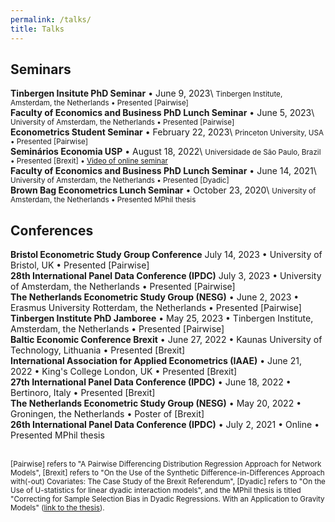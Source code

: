 ```yaml
---
permalink: /talks/
title: Talks
---
```


## Seminars

**Tinbergen Insitute PhD Seminar** &bull; June 9, 2023\ <small>Tinbergen Institute, Amsterdam, the Netherlands &bull; Presented [Pairwise]</small>\
**Faculty of Economics and Business PhD Lunch Seminar** &bull; June 5, 2023\ <small>University of Amsterdam, the Netherlands &bull; Presented [Pairwise]</small>\
**Econometrics Student Seminar** &bull; February 22, 2023\ <small>Princeton University, USA &bull; Presented [Pairwise]</small>\
**Seminários Economia USP** &bull; August 18, 2022\ <small>Universidade de São Paulo, Brazil &bull; Presented [Brexit] &bull; [Video of online seminar](https://www.youtube.com/watch?v=ukQQ7CLO6bI)</small>\
**Faculty of Economics and Business PhD Lunch Seminar** &bull; June 14, 2021\ <small>University of Amsterdam, the Netherlands &bull; Presented [Dyadic]</small>\
**Brown Bag Econometrics Lunch Seminar** &bull; October 23, 2020\ <small>University of Amsterdam, the Netherlands &bull; Presented MPhil thesis</small>

## Conferences

**Bristol Econometric Study Group Conference** July 14, 2023 &bull; University of Bristol, UK &bull; Presented [Pairwise]\
**28th International Panel Data Conference (IPDC)** July 3, 2023 &bull; University of Amsterdam, the Netherlands &bull; Presented [Pairwise]\
**The Netherlands Econometric Study Group (NESG)** &bull; June 2, 2023 &bull; Erasmus University Rotterdam, the Netherlands &bull; Presented [Pairwise]\
**Tinbergen Institute PhD Jamboree** &bull; May 25, 2023 &bull; Tinbergen Institute, Amsterdam, the Netherlands &bull; Presented [Pairwise]\
**Baltic Economic Conference Brexit** &bull; June 27, 2022 &bull; Kaunas University of Technology, Lithuania &bull; Presented [Brexit]\
**International Association for Applied Econometrics (IAAE)** &bull; June 21, 2022 &bull; King's College London, UK &bull; Presented [Brexit]\
**27th International Panel Data Conference (IPDC)** &bull; June 18, 2022 &bull; Bertinoro, Italy &bull;  Presented [Brexit]\
**The Netherlands Econometric Study Group (NESG)** &bull; May 20, 2022 &bull; Groningen, the Netherlands &bull; Poster of [Brexit]\
**26th International Panel Data Conference (IPDC)** &bull; July 2, 2021 &bull; Online &bull; Presented MPhil thesis\
<br>

<small>[Pairwise] refers to "A Pairwise Differencing Distribution Regression Approach for Network Models", [Brexit] refers to "On the Use of the Synthetic Difference-in-Differences Approach with(-out) Covariates: The Case Study of the Brexit Referendum", [Dyadic] refers to "On the Use of U-statistics for linear dyadic interaction models", and the MPhil thesis is titled "Correcting for Sample Selection Bias in Dyadic Regressions. With an Application to Gravity Models" ([link to the thesis](http://gabrielaszini.github.io/files/paper_correcting_sample_selection_dyadic.pdf)).</small>
